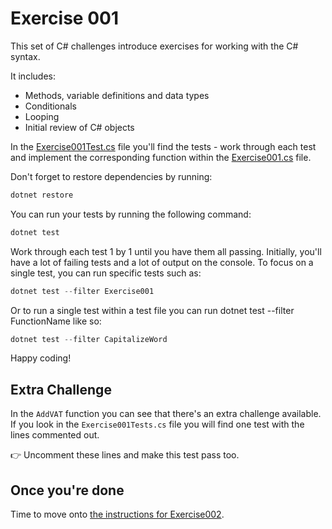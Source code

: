 # Exercise 001

This set of C# challenges introduce exercises for working with the C# syntax.

It includes:

-   Methods, variable definitions and data types
-   Conditionals
-   Looping
-   Initial review of C# objects

In the [Exercise001Test.cs](../Exercises.Tests/Exercise001Tests.cs) file you'll find the tests - work through each test and implement the corresponding function within the [Exercise001.cs](../Exercises/Exercise001.cs) file.

Don't forget to restore dependencies by running:

```csharp
dotnet restore
```

You can run your tests by running the following command:

```csharp
dotnet test
```

Work through each test 1 by 1 until you have them all passing. Initially, you'll have a lot of failing tests and a lot of output on the console. To focus on a single test, you can run specific tests such as:

```csharp
dotnet test --filter Exercise001
```

Or to run a single test within a test file you can run dotnet test --filter FunctionName like so:

```csharp
dotnet test --filter CapitalizeWord
```

Happy coding!

## Extra Challenge

In the `AddVAT` function you can see that there's an extra challenge available. If you look in the `Exercise001Tests.cs` file you will find one test with the lines commented out.

👉 Uncomment these lines and make this test pass too.

## Once you're done

Time to move onto [the instructions for Exercise002](./Exercise002.md).
